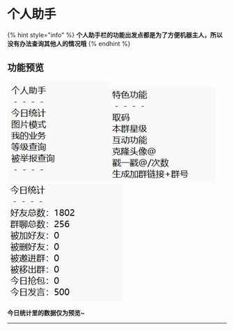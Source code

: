 # 个人助手

{% hint style="info" %}
**个人助手栏的功能出发点都是为了方便机器主人，所以没有办法查询其他人的情况哦**
{% endhint %}

## 功能预览

![](<../.gitbook/assets/image (12) (2).png>)![](<../.gitbook/assets/image (4) (3).png>)![](<../.gitbook/assets/image (1) (4).png>)

**今日统计里的数据仅为预览\~**

****

